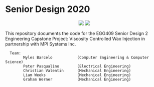 # Senior Design 2020

<p align="center">
  <img src="https://www.newpaltz.edu/media/identity/logos/newpaltzlogo.jpg">
  <img src="https://www.mpi-systems.com/wp-content/uploads/2017/03/mpi-logo-615.png">
</p>

This repository documents the code for the EGG409 Senior Design 2 Engineering Capstone Project: Viscosity Controlled Wax Injection in partnership with MPI Systems Inc.

      Team: 
            Myles Barcelo           (Computer Engineering & Computer Science)
            Peter Pasqualino        (Electrical Engineering) 
            Christian Valentin      (Mechanical Engineering)
            Liam Weeks              (Mechanical Engineering)
            Graham Werner           (Mechanical Engineering)
   


